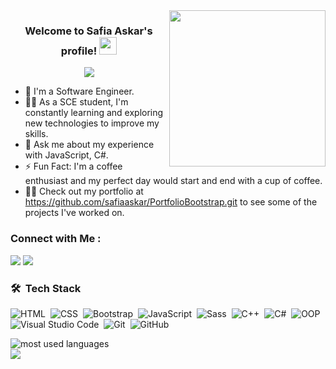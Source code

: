 
<img width="250" align="right" src="https://c.tenor.com/_DOBjnGspYAAAAAM/code-coding.gif">

<h3 align="center">
  Welcome to Safia Askar's profile!
  <img src="https://media.giphy.com/media/hvRJCLFzcasrR4ia7z/giphy.gif" width="28">
</h3>

<!-- Typing SVG by DenverCoder1 - https://github.com/DenverCoder1/readme-typing-svg -->
<p align="center">
  <a href="https://github.com/DenverCoder1/readme-typing-svg"><img src="https://readme-typing-svg.herokuapp.com/?lines=Software%20Engineer;Always%20learning%20new%20things&font=Fira%20Code&center=true&width=440&height=45&color=f75c7e&vCenter=true&size=22"></a>
</p> 

- 🏢 I'm a Software Engineer.
- 👨‍💻 As a SCE student, I'm constantly learning and exploring new technologies to improve my skills.
- 💬 Ask me about my experience with JavaScript, C#.
- ⚡ Fun Fact: I'm a coffee enthusiast and my perfect day would start and end with a cup of coffee.
- 👨‍💻 Check out my portfolio at https://github.com/safiaaskar/PortfolioBootstrap.git to see some of the projects I've worked on.


### Connect with Me :

<a href="http://www.linkedin.com/in/safia-askar/" target="_blank"><img src="https://img.shields.io/badge/-Safia%20Askar-0077B5?style=for-the-badge&logo=Linkedin&logoColor=white"/></a>
<a href="https://t.me/safiaaskar" target="_blank"><img src="https://img.shields.io/badge/-Safia%20Askar-0077B5?style=for-the-badge&logo=Telegram&logoColor=white"/></a>


### 🛠 &nbsp;Tech Stack
![HTML](https://img.shields.io/badge/-HTML-05122A?style=flat&logo=HTML5)&nbsp;
![CSS](https://img.shields.io/badge/-CSS-05122A?style=flat&logo=CSS3&logoColor=1572B6)&nbsp;
![Bootstrap](https://img.shields.io/badge/-Bootstrap-05122A?style=flat&logo=bootstrap&logoColor=563D7C)&nbsp;
![JavaScript](https://img.shields.io/badge/-JavaScript-05122A?style=flat&logo=javascript)&nbsp;
![Sass](https://img.shields.io/badge/-Sass-05122A?style=flat&logo=sass)&nbsp;
![C++](https://img.shields.io/badge/-C++-05122A?style=flat&logo=c%2B%2B&logoColor=white)&nbsp;
![C#](https://img.shields.io/badge/-C%23-05122A?style=flat&logo=csharp)&nbsp;
![OOP](https://img.shields.io/badge/OOP-05122A?style=flat&logo=oop)&nbsp;
![Visual Studio Code](https://img.shields.io/badge/-Visual%20Studio%20Code-05122A?style=flat&logo=visual-studio-code&logoColor=007ACC)&nbsp;
![Git](https://img.shields.io/badge/-Git-05122A?style=flat&logo=git)&nbsp;
![GitHub](https://img.shields.io/badge/-GitHub-05122A?style=flat&logo=github)&nbsp;





<img align="left" src="https://github-readme-stats.vercel.app/api/top-langs?username=safiaaskar&show_icons=true&locale=en&layout=compact&theme=radical" alt="most used languages" />
<br>
<a href="https://komarev.com/ghpvc/?username=safiaaskar&style=for-the-badge">
    <img src="https://komarev.com/ghpvc/?username=safiaaskar&style=for-the-badge">
</a>
